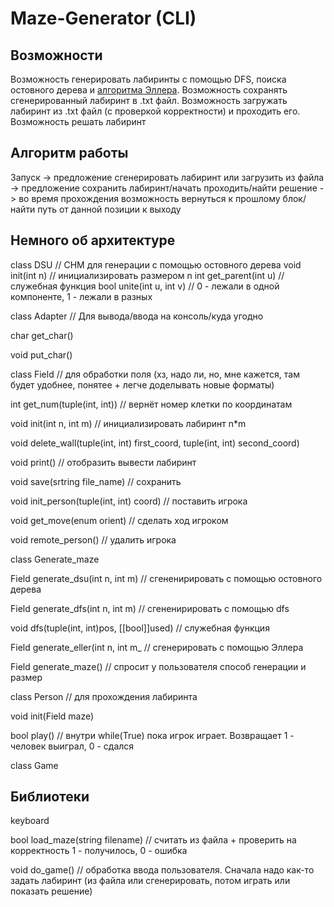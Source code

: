 # Maze-Generator (CLI)

## Возможности
Возможность генерировать лабиринты с помощью DFS, поиска остовного дерева и [алгоритма Эллера](https://habr.com/ru/articles/667576/). Возможность сохранять сгенерированный лабиринт в .txt файл. Возможность загружать лабиринт из .txt файл (с проверкой корректности) и проходить его. Возможность решать лабиринт

## Алгоритм работы

Запуск -> предложение сгенерировать лабиринт или загрузить из файла -> предложение сохранить лабиринт/начать проходить/найти решение -> во время прохождения возможность вернуться к прошлому блок/найти путь от данной позиции к выходу

## Немного об архитектуре

class DSU // СНМ для генерации с помощью остовного дерева
void init(int n) // инициализировать размером n
int get_parent(int u) // служебная функция
bool unite(int u, int v) // 0 - лежали в одной компоненте, 1 - лежали в разных

class Adapter // Для вывода/ввода на консоль/куда угодно

char get_char()

void put_char()


class Field // для обработки поля (хз, надо ли, но, мне кажется, там будет удобнее, понятее + легче доделывать новые форматы)

int get_num(tuple(int, int)) // вернёт номер клетки по координатам

void init(int n, int m) // инициализировать лабиринт n*m

void delete_wall(tuple(int, int) first_coord, tuple(int, int) second_coord)

void print() // отобразить вывести лабиринт

void save(srtring file_name) // сохранить

void init_person(tuple(int, int) coord) // поставить игрока

void get_move(enum orient) // сделать ход игроком

void remote_person() // удалить игрока


class Generate_maze

Field generate_dsu(int n, int m) // сгененирировать с помощью остовного дерева

Field generate_dfs(int n, int m) // сгененирировать с помощью dfs

void dfs(tuple(int, int)pos, [[bool]]used) // служебная функция

Field generate_eller(int n, int m_ // сгенерировать с помощью Эллера

Field generate_maze() // спросит у пользователя способ генерации и размер

class Person // для прохождения лабиринта

void init(Field maze)

bool play() // внутри while(True) пока игрок играет. Возвращает 1 - человек выиграл, 0 - сдался

class Game 

## Библиотеки

keyboard

bool load_maze(string filename) // считать из файла + проверить на корректность 1 - получилось, 0 - ошибка

void do_game() // обработка ввода пользователя. Сначала надо как-то задать лабиринт (из файла или сгенерировать, потом играть или показать решение)
